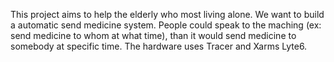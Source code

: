 This project aims to help the elderly who most living alone. We want to build a automatic send medicine system. People could speak to the maching (ex: send medicine to whom at what time), than it would send medicine to somebody at specific time. The hardware uses Tracer and Xarms Lyte6.
